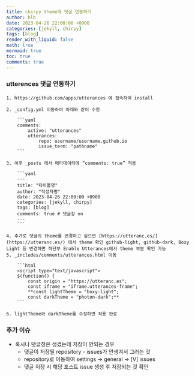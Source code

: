 ```yaml
---
title: chirpy theme에 댓글 연동하기
author: blb
date: 2023-04-26 22:00:00 +0900
categories: [jekyll, chirpy]
tags: [blog]
render_with_liquid: false
math: true
mermaid: true
toc: true
comments: true
---
```


### utterences 댓글 연동하기
    1. https://github.com/apps/utterances 에 접속하여 install

    2. _config.yml 이동하여 아래와 같이 수정
        
        ```yaml
        comments:
        	active: "utterances"
        	utterances: 
        		repo: username/username.github.io
        		issue_term: "pathname"
        ```
        
    3. 이후 _posts 에서 메타데이터에 “comments: true” 적용
        
        ```yaml
        ---
        title: "타이틀명"
        author: "작성자명"
        date: 2023-04-26 22:00:00 +0900
        categories: [jekyll, chirpy]
        tags: [blog]
        comments: true # 댓글창 on
        ---
        ```
        
    4. 추가로 댓글의 theme를 변경하고 싶으면 [https://utteranc.es/](https://utteranc.es/) 에서 theme 확인 github-light, github-dark, Boxy Light 등 변경하면 하단부 Enable Utterances에서 theme 부분 확인 가능
    5. _includes/comments/utterances.html 이동
    
        ```html
        <script type="text/javascript">
        $(function() {
            const origin = "https://utteranc.es";
            const iframe = "iframe.utterances-frame";
            **const lightTheme = "boxy-light";
            const darkTheme = "photon-dark";** 
        ```
    
    6. lightTheme와 darkTheme를 수정하면 적용 완료


### 추가 이슈
- 혹시나 댓글창은 생겼는데 저장이 안되는 경우
  - 댓글이 저장될 repository - issues가 안생겨서 그러는 것
  - repository로 이동하여 settings → general → [V] issues
  - 댓글 저장 시 해당 포스트 issue 생성 후 저장되는 것 확인